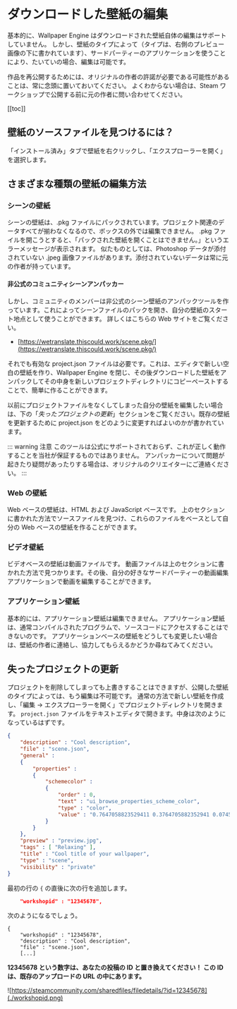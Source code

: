 # ダウンロードした壁紙の編集

基本的に、Wallpaper Engine はダウンロードされた壁紙自体の編集はサポートしていません。 しかし、壁紙のタイプによって（タイプは、右側のプレビュー画像の下に書かれています）、サードパーティーのアプリケーションを使うことにより、たいていの場合、編集は可能です。

作品を再公開するためには、オリジナルの作者の許諾が必要である可能性があることは、常に念頭に置いておいてください。 よくわからない場合は、Steam ワークショップで公開する前に元の作者に問い合わせてください。

[[toc]]

## 壁紙のソースファイルを見つけるには？

「インストール済み」タブで壁紙を右クリックし、「エクスプローラーを開く」を選択します。

## さまざまな種類の壁紙の編集方法

### シーンの壁紙

シーンの壁紙は、.pkg ファイルにパックされています。プロジェクト関連のデータすべてが揃わなくなるので、ボックスの外では編集できません。 .pkg ファイルを開こうとすると、「パックされた壁紙を開くことはできません。」というエラーメッセージが表示されます。 似たものとしては、Photoshop データが添付されていない .jpeg 画像ファイルがあります。添付されていないデータは常に元の作者が持っています。

#### 非公式のコミュニティシーンアンパッカー

しかし、コミュニティのメンバーは非公式のシーン壁紙のアンパックツールを作っています。これによってシーンファイルのパックを開き、自分の壁紙のスタート地点として使うことができます。 詳しくはこちらの Web サイトをご覧ください。

* [https://wetranslate.thiscould.work/scene.pkg/](https://wetranslate.thiscould.work/scene.pkg/)

それでも有効な project.json ファイルは必要です。これは、エディタで新しい空白の壁紙を作り、Wallpaper Engine を閉じ、その後ダウンロードした壁紙をアンパックしてその中身を新しいプロジェクトディレクトリにコピーペーストすることで、簡単に作ることができます。

以前にプロジェクトファイルをなくしてしまった自分の壁紙を編集したい場合は、下の「*失ったプロジェクトの更新*」セクションをご覧ください。既存の壁紙を更新するために project.json をどのように変更すればよいのかが書かれています。

::: warning
注意
このツールは公式にサポートされておらず、これが正しく動作することを当社が保証するものではありません。 アンパッカーについて問題が起きたり疑問があったりする場合は、オリジナルのクリエイターにご連絡ください。
:::

### Web の壁紙

Web ベースの壁紙は、HTML および JavaScript ベースです。 上のセクションに書かれた方法でソースファイルを見つけ、これらのファイルをベースとして自分の Web ベースの壁紙を作ることができます。

### ビデオ壁紙

ビデオベースの壁紙は動画ファイルです。 動画ファイルは上のセクションに書かれた方法で見つかります。その後、自分の好きなサードパーティーの動画編集アプリケーションで動画を編集することができます。

### アプリケーション壁紙

基本的には、アプリケーション壁紙は編集できません。 アプリケーション壁紙は、通常コンパイルされたプログラムで、ソースコードにアクセスすることはできないのです。 アプリケーションベースの壁紙をどうしても変更したい場合は、壁紙の作者に連絡し、協力してもらえるかどうか尋ねてみてください。

## 失ったプロジェクトの更新

プロジェクトを削除してしまっても上書きすることはできますが、公開した壁紙のタイプによっては、もう編集は不可能です。 通常の方法で新しい壁紙を作成し、「編集 → エクスプローラーを開く」でプロジェクトディレクトリを開きます。 `project.json` ファイルをテキストエディタで開きます。中身は次のようになっているはずです。

```json
{
    "description" : "Cool description",
    "file" : "scene.json",
    "general" : 
    {
        "properties" : 
        {
            "schemecolor" : 
            {
                "order" : 0,
                "text" : "ui_browse_properties_scheme_color",
                "type" : "color",
                "value" : "0.7647058823529411 0.3764705882352941 0.07450980392156863"
            }
        }
    },
    "preview" : "preview.jpg",
    "tags" : [ "Relaxing" ],
    "title" : "Cool title of your wallpaper",
    "type" : "scene",
    "visibility" : "private"
}
```

最初の行の `{` の直後に次の行を追加します。

```json
    "workshopid" : "12345678",
```
次のようになるでしょう。

```json{2}
{
    "workshopid" : "12345678",
    "description" : "Cool description",
    "file" : "scene.json",
    [...]
```

**12345678 という数字は、あなたの投稿の ID と置き換えてください！ この ID は、既存のアップロードの URL の中にあります。**

![https://steamcommunity.com/sharedfiles/filedetails/?id=12345678](./workshopid.png)
